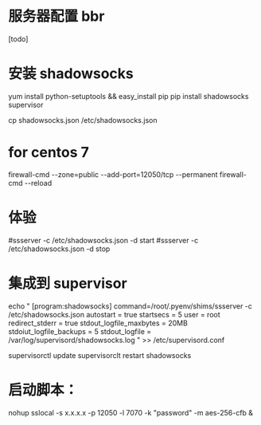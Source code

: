 # 服务器配置 bbr

[todo]

# 安装 shadowsocks

yum install python-setuptools && easy_install pip
pip install shadowsocks supervisor

cp shadowsocks.json /etc/shadowsocks.json

# for centos 7

firewall-cmd --zone=public --add-port=12050/tcp --permanent
firewall-cmd --reload

# 体验

#ssserver -c /etc/shadowsocks.json -d start
#ssserver -c /etc/shadowsocks.json -d stop

# 集成到 supervisor

echo "
[program:shadowsocks]
command=/root/.pyenv/shims/ssserver -c /etc/shadowsocks.json
autostart = true
startsecs = 5
user = root
redirect_stderr = true
stdout_logfile_maxbytes = 20MB
stdoiut_logfile_backups = 5
stdout_logfile = /var/log/supervisord/shadowsocks.log
" >> /etc/supervisord.conf

supervisorctl update
supervisorclt restart shadowsocks

# 启动脚本：

nohup sslocal -s x.x.x.x -p 12050 -l 7070 -k "password" -m aes-256-cfb &
